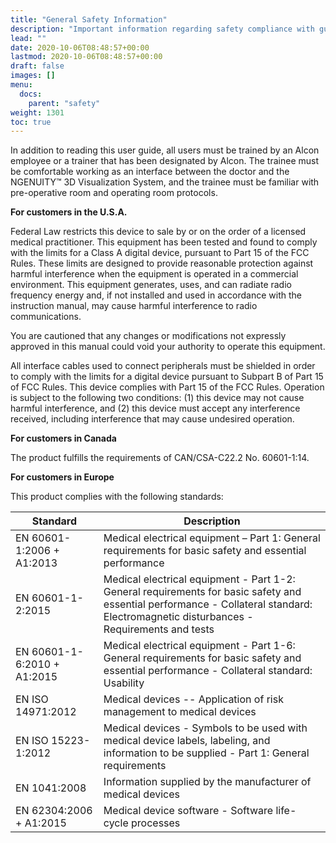 ```yaml
---
title: "General Safety Information"
description: "Important information regarding safety compliance with guidelines and requirements from the USA (United States of America), Canada, Europe, and IEC international standards"
lead: ""
date: 2020-10-06T08:48:57+00:00
lastmod: 2020-10-06T08:48:57+00:00
draft: false
images: []
menu:
  docs:
    parent: "safety"
weight: 1301
toc: true
---
```


In addition to reading this user guide, all users must be trained by an Alcon employee or a trainer that has been designated by Alcon. The trainee must be comfortable working as an interface between the doctor and the NGENUITY™ 3D Visualization System, and the trainee must be familiar with pre-operative room and operating room protocols.

**For customers in the U.S.A.**

Federal Law restricts this device to sale by or on the order of a licensed medical practitioner. This equipment has been tested and found to comply with the limits for a Class A digital device, pursuant to Part 15 of the FCC Rules. These limits are designed to provide reasonable protection against harmful interference when the equipment is operated in a commercial environment. This equipment generates, uses, and can radiate radio frequency energy and, if not installed and used in accordance with the instruction manual, may cause harmful interference to radio communications.

You are cautioned that any changes or modifications not expressly approved in this manual could void your authority to operate this equipment.

All interface cables used to connect peripherals must be shielded in order to comply with the limits for a digital device pursuant to Subpart B of Part 15 of FCC Rules. This device complies with Part 15 of the FCC Rules. Operation is subject to the following two conditions: (1) this device may not cause harmful interference, and (2) this device must accept any interference received, including interference that may cause undesired operation.

**For customers in Canada**

The product fulfills the requirements of CAN/CSA-C22.2 No. 60601-1:14.

**For customers in Europe**

This product complies with the following standards:

| Standard | Description |
| ---- | ---- |
| EN 60601-1:2006 + A1:2013 | Medical electrical equipment – Part 1: General requirements for basic safety and essential performance |
| EN 60601-1-2:2015 | Medical electrical equipment - Part 1-2: General requirements for basic safety and essential performance - Collateral standard: Electromagnetic disturbances - Requirements and tests |
| EN 60601-1-6:2010 + A1:2015 | Medical electrical equipment - Part 1-6: General requirements for basic safety and essential performance - Collateral standard: Usability |
| EN ISO 14971:2012 | Medical devices -- Application of risk management to medical devices |
| EN ISO 15223-1:2012 | Medical devices - Symbols to be used with medical device labels, labeling, and information to be supplied - Part 1: General requirements |
| EN 1041:2008 | Information supplied by the manufacturer of medical devices |
| EN 62304:2006 + A1:2015 | Medical device software - Software life-cycle processes |
